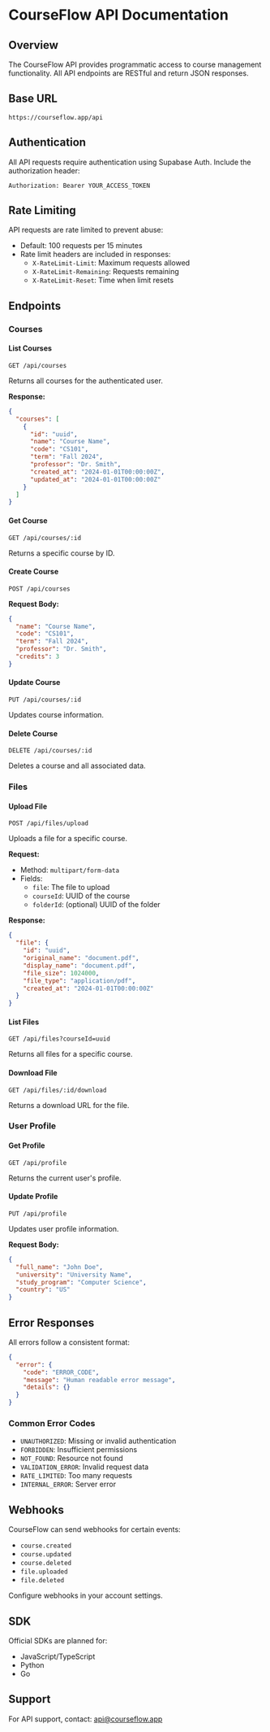 # CourseFlow API Documentation

## Overview

The CourseFlow API provides programmatic access to course management functionality. All API endpoints are RESTful and return JSON responses.

## Base URL

```
https://courseflow.app/api
```

## Authentication

All API requests require authentication using Supabase Auth. Include the authorization header:

```
Authorization: Bearer YOUR_ACCESS_TOKEN
```

## Rate Limiting

API requests are rate limited to prevent abuse:
- Default: 100 requests per 15 minutes
- Rate limit headers are included in responses:
  - `X-RateLimit-Limit`: Maximum requests allowed
  - `X-RateLimit-Remaining`: Requests remaining
  - `X-RateLimit-Reset`: Time when limit resets

## Endpoints

### Courses

#### List Courses
```
GET /api/courses
```

Returns all courses for the authenticated user.

**Response:**
```json
{
  "courses": [
    {
      "id": "uuid",
      "name": "Course Name",
      "code": "CS101",
      "term": "Fall 2024",
      "professor": "Dr. Smith",
      "created_at": "2024-01-01T00:00:00Z",
      "updated_at": "2024-01-01T00:00:00Z"
    }
  ]
}
```

#### Get Course
```
GET /api/courses/:id
```

Returns a specific course by ID.

#### Create Course
```
POST /api/courses
```

**Request Body:**
```json
{
  "name": "Course Name",
  "code": "CS101",
  "term": "Fall 2024",
  "professor": "Dr. Smith",
  "credits": 3
}
```

#### Update Course
```
PUT /api/courses/:id
```

Updates course information.

#### Delete Course
```
DELETE /api/courses/:id
```

Deletes a course and all associated data.

### Files

#### Upload File
```
POST /api/files/upload
```

Uploads a file for a specific course.

**Request:**
- Method: `multipart/form-data`
- Fields:
  - `file`: The file to upload
  - `courseId`: UUID of the course
  - `folderId`: (optional) UUID of the folder

**Response:**
```json
{
  "file": {
    "id": "uuid",
    "original_name": "document.pdf",
    "display_name": "document.pdf",
    "file_size": 1024000,
    "file_type": "application/pdf",
    "created_at": "2024-01-01T00:00:00Z"
  }
}
```

#### List Files
```
GET /api/files?courseId=uuid
```

Returns all files for a specific course.

#### Download File
```
GET /api/files/:id/download
```

Returns a download URL for the file.

### User Profile

#### Get Profile
```
GET /api/profile
```

Returns the current user's profile.

#### Update Profile
```
PUT /api/profile
```

Updates user profile information.

**Request Body:**
```json
{
  "full_name": "John Doe",
  "university": "University Name",
  "study_program": "Computer Science",
  "country": "US"
}
```

## Error Responses

All errors follow a consistent format:

```json
{
  "error": {
    "code": "ERROR_CODE",
    "message": "Human readable error message",
    "details": {}
  }
}
```

### Common Error Codes

- `UNAUTHORIZED`: Missing or invalid authentication
- `FORBIDDEN`: Insufficient permissions
- `NOT_FOUND`: Resource not found
- `VALIDATION_ERROR`: Invalid request data
- `RATE_LIMITED`: Too many requests
- `INTERNAL_ERROR`: Server error

## Webhooks

CourseFlow can send webhooks for certain events:

- `course.created`
- `course.updated`
- `course.deleted`
- `file.uploaded`
- `file.deleted`

Configure webhooks in your account settings.

## SDK

Official SDKs are planned for:
- JavaScript/TypeScript
- Python
- Go

## Support

For API support, contact: api@courseflow.app